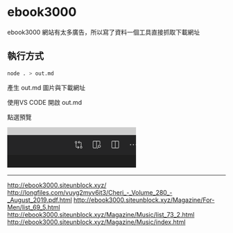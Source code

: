 # ebook3000

ebook3000 網站有太多廣告，所以寫了資料一個工具直接抓取下載網址

## 執行方式


```sh
node . > out.md
```

產生 out.md 圖片與下載網址

使用VS CODE 開啟 out.md

點選預覽

![img](README_01.png)

---
http://ebook3000.siteunblock.xyz/
http://longfiles.com/vuyg2myv6it3/Cheri_-_Volume_280_-_August_2019.pdf.html
http://ebook3000.siteunblock.xyz/Magazine/For-Men/list_69_5.html
http://ebook3000.siteunblock.xyz/Magazine/Music/list_73_2.html
http://ebook3000.siteunblock.xyz/Magazine/Music/index.html